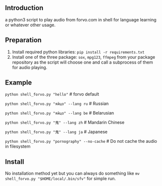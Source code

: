 ## Introduction
a python3 script to play audio from forvo.com in shell for language learning or whatever other usage.

## Preparation
1. Install required python libraries: `pip install -r requirements.txt`
2. Install one of the three package: `sox`, `mpg123`, `ffmpeg` from your package repository as the script will choose one and call a subprocess of them for audio playing.

## Example
`python shell_forvo.py "hello"` # forvo default

`python shell_forvo.py "яйцо" --lang ru` # Russian

`python shell_forvo.py "яйцо" --lang be` # Belarusian

`python shell_forvo.py "鬼" --lang zh` # Mandarin Chinese

`python shell_forvo.py "鬼" --lang ja` # Japanese

`python shell_forvo.py "pornography" --no-cache` # Do not cache the audio in filesystem

## Install
No installation method yet but you can always do something like `mv shell_forvo.py "$HOME/local/.bin/sfv"` for simple run.
